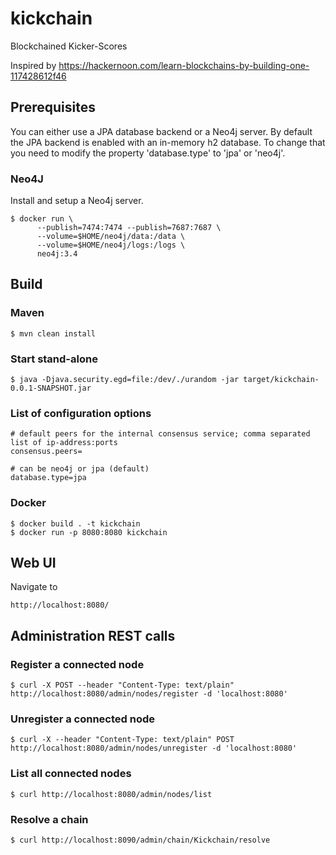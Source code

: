# kickchain
Blockchained Kicker-Scores



Inspired by https://hackernoon.com/learn-blockchains-by-building-one-117428612f46


## Prerequisites

You can either use a JPA database backend or a Neo4j server. By default the JPA backend is enabled with an in-memory h2 database.
To change that you need to modify the property 'database.type' to 'jpa' or 'neo4j'.

### Neo4J

Install and setup a Neo4j server. 

    $ docker run \
          --publish=7474:7474 --publish=7687:7687 \
          --volume=$HOME/neo4j/data:/data \
          --volume=$HOME/neo4j/logs:/logs \
          neo4j:3.4

## Build

### Maven

    $ mvn clean install
    
### Start stand-alone

    $ java -Djava.security.egd=file:/dev/./urandom -jar target/kickchain-0.0.1-SNAPSHOT.jar

### List of configuration options

    # default peers for the internal consensus service; comma separated list of ip-address:ports
    consensus.peers=

    # can be neo4j or jpa (default)
    database.type=jpa


### Docker

    $ docker build . -t kickchain
    $ docker run -p 8080:8080 kickchain

## Web UI

Navigate to

    http://localhost:8080/

## Administration REST calls

### Register a connected node

    $ curl -X POST --header "Content-Type: text/plain" http://localhost:8080/admin/nodes/register -d 'localhost:8080'

### Unregister a connected node

    $ curl -X --header "Content-Type: text/plain" POST http://localhost:8080/admin/nodes/unregister -d 'localhost:8080'

### List all connected nodes

    $ curl http://localhost:8080/admin/nodes/list

### Resolve a chain

    $ curl http://localhost:8090/admin/chain/Kickchain/resolve